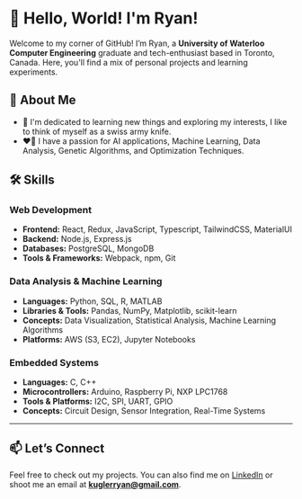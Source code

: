 # 👋 Hello, World! I'm Ryan!

Welcome to my corner of GitHub! I’m Ryan, a **University of Waterloo Computer Engineering** graduate and tech-enthusiast based in Toronto, Canada. Here, you'll find a mix of personal projects and learning experiments.

## 🚀 About Me

- 📖 I'm dedicated to learning new things and exploring my interests, I like to think of myself as a swiss army knife.
- ❤️‍🔥 I have a passion for AI applications, Machine Learning, Data Analysis, Genetic Algorithms, and Optimization Techniques.

## 🛠️ Skills

### Web Development
- **Frontend:** React, Redux, JavaScript, Typescript, TailwindCSS, MaterialUI
- **Backend:** Node.js, Express.js
- **Databases:** PostgreSQL, MongoDB
- **Tools & Frameworks:** Webpack, npm, Git

### Data Analysis & Machine Learning
- **Languages:** Python, SQL, R, MATLAB
- **Libraries & Tools:** Pandas, NumPy, Matplotlib, scikit-learn
- **Concepts:** Data Visualization, Statistical Analysis, Machine Learning Algorithms
- **Platforms:** AWS (S3, EC2), Jupyter Notebooks

### Embedded Systems
- **Languages:** C, C++
- **Microcontrollers:** Arduino, Raspberry Pi, NXP LPC1768
- **Tools & Platforms:** I2C, SPI, UART, GPIO
- **Concepts:** Circuit Design, Sensor Integration, Real-Time Systems

---

## 📫 Let’s Connect

Feel free to check out my projects. You can also find me on [LinkedIn](https://www.linkedin.com/in/ryan-kugler) or shoot me an email at **kuglerryan@gmail.com**. 
